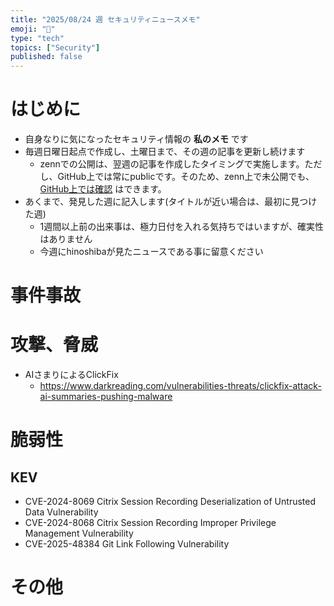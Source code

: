 ```yaml
---
title: "2025/08/24 週 セキュリティニュースメモ"
emoji: "🔖"
type: "tech"
topics: ["Security"]
published: false
---
```


# はじめに
* 自身なりに気になったセキュリティ情報の **私のメモ** です
* 毎週日曜日起点で作成し、土曜日まで、その週の記事を更新し続けます
    * zennでの公開は、翌週の記事を作成したタイミングで実施します。ただし、GitHub上では常にpublicです。そのため、zenn上で未公開でも、[GitHub上では確認](https://github.com/hinoshiba/zenn.dev/tree/main/articles) はできます。
* あくまで、発見した週に記入します(タイトルが近い場合は、最初に見つけた週)
    * 1週間以上前の出来事は、極力日付を入れる気持ちではいますが、確実性はありません
    * 今週にhinoshibaが見たニュースである事に留意ください

# 事件事故

# 攻撃、脅威
* AIさまりによるClickFix
    * https://www.darkreading.com/vulnerabilities-threats/clickfix-attack-ai-summaries-pushing-malware


# 脆弱性


## KEV
* CVE-2024-8069 Citrix Session Recording Deserialization of Untrusted Data Vulnerability
* CVE-2024-8068 Citrix Session Recording Improper Privilege Management Vulnerability
* CVE-2025-48384 Git Link Following Vulnerability


# その他

